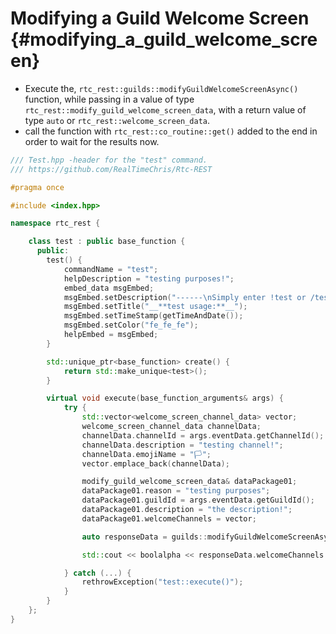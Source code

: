 Modifying a Guild Welcome Screen {#modifying_a_guild_welcome_screen}
============
- Execute the, `rtc_rest::guilds::modifyGuildWelcomeScreenAsync()` function, while passing in a value of type `rtc_rest::modify_guild_welcome_screen_data`, with a return value of type `auto` or `rtc_rest::welcome_screen_data`.
- call the function with `rtc_rest::co_routine::get()` added to the end in order to wait for the results now.

```cpp
/// Test.hpp -header for the "test" command.
/// https://github.com/RealTimeChris/Rtc-REST

#pragma once

#include <index.hpp>

namespace rtc_rest {

	class test : public base_function {
	  public:
		test() {
			commandName = "test";
			helpDescription = "testing purposes!";
			embed_data msgEmbed;
			msgEmbed.setDescription("------\nSimply enter !test or /test!\n------");
			msgEmbed.setTitle("__**test usage:**__");
			msgEmbed.setTimeStamp(getTimeAndDate());
			msgEmbed.setColor("fe_fe_fe");
			helpEmbed = msgEmbed;
		}

		std::unique_ptr<base_function> create() {
			return std::make_unique<test>();
		}

		virtual void execute(base_function_arguments& args) {
			try {
				std::vector<welcome_screen_channel_data> vector;
				welcome_screen_channel_data channelData;
				channelData.channelId = args.eventData.getChannelId();
				channelData.description = "testing channel!";
				channelData.emojiName = "🏳";
				vector.emplace_back(channelData);

				modify_guild_welcome_screen_data& dataPackage01;
				dataPackage01.reason = "testing purposes";
				dataPackage01.guildId = args.eventData.getGuildId();
				dataPackage01.description = "the description!";
				dataPackage01.welcomeChannels = vector;

				auto responseData = guilds::modifyGuildWelcomeScreenAsync(dataPackage01).get();

				std::cout << boolalpha << responseData.welcomeChannels.at(0).channelId << std::endl;

			} catch (...) {
				rethrowException("test::execute()");
			}
		}
	};
}
```
